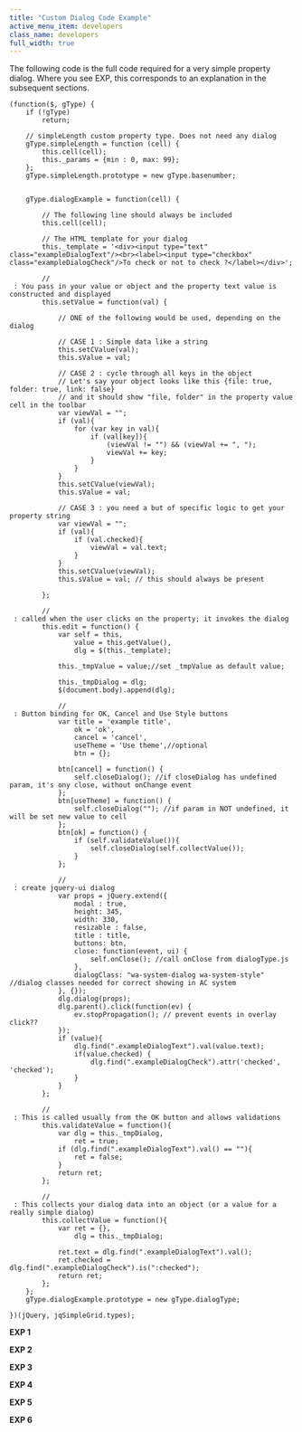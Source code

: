```yaml
---
title: "Custom Dialog Code Example"
active_menu_item: developers
class_name: developers
full_width: true
---
```



The following code is the full code required for a very simple property dialog. Where you see EXP, this corresponds to an explanation in the subsequent sections.

    (function($, gType) {
        if (!gType)
            return;
     
        // simpleLength custom property type. Does not need any dialog
        gType.simpleLength = function (cell) {
            this.cell(cell);
            this._params = {min : 0, max: 99};
        };
        gType.simpleLength.prototype = new gType.basenumber;
     
     
        gType.dialogExample = function(cell) {
     
            // The following line should always be included
            this.cell(cell); 
     
            // The HTML template for your dialog
            this._template = '<div><input type="text" class="exampleDialogText"/><br><label><input type="checkbox" class="exampleDialogCheck"/>To check or not to check ?</label></div>';
     
            // 
     : You pass in your value or object and the property text value is constructed and displayed
            this.setValue = function(val) {
     
                // ONE of the following would be used, depending on the dialog
     
                // CASE 1 : Simple data like a string
                this.setCValue(val); 
                this.sValue = val;
     
                // CASE 2 : cycle through all keys in the object
                // Let's say your object looks like this {file: true, folder: true, link: false}
                // and it should show "file, folder" in the property value cell in the toolbar
                var viewVal = "";
                if (val){
                    for (var key in val){
                        if (val[key]){                        
                            (viewVal != "") && (viewVal += ", ");                        
                            viewVal += key;
                        }
                    }
                }
                this.setCValue(viewVal);
                this.sValue = val;
     
                // CASE 3 : you need a but of specific logic to get your property string
                var viewVal = "";
                if (val){
                    if (val.checked){
                        viewVal = val.text;
                    }
                }
                this.setCValue(viewVal);
                this.sValue = val; // this should always be present
     
            };
     
            // 
     : called when the user clicks on the property; it invokes the dialog
            this.edit = function() {
                var self = this,
                    value = this.getValue(),
                    dlg = $(this._template);
     
                this._tmpValue = value;//set _tmpValue as default value;
     
                this._tmpDialog = dlg;
                $(document.body).append(dlg);
     
                // 
     : Button binding for OK, Cancel and Use Style buttons
                var title = 'example title',
                    ok = 'ok',
                    cancel = 'cancel',
                    useTheme = 'Use theme',//optional
                    btn = {};
     
                btn[cancel] = function() {
                    self.closeDialog(); //if closeDialog has undefined param, it's ony close, without onChange event
                };
                btn[useTheme] = function() {
                    self.closeDialog(""); //if param in NOT undefined, it will be set new value to cell
                };
                btn[ok] = function() {
                    if (self.validateValue()){
                        self.closeDialog(self.collectValue());
                    }
                };
     
                // 
     : create jquery-ui dialog
                var props = jQuery.extend({
                    modal : true,
                    height: 345,
                    width: 330,
                    resizable : false,
                    title : title,
                    buttons: btn,
                    close: function(event, ui) {
                        self.onClose(); //call onClose from dialogType.js
                    },
                    dialogClass: "wa-system-dialog wa-system-style" //dialog classes needed for correct showing in AC system
                }, {});
                dlg.dialog(props);
                dlg.parent().click(function(ev) {
                    ev.stopPropagation(); // prevent events in overlay click??
                });
                if (value){
                    dlg.find(".exampleDialogText").val(value.text);
                    if(value.checked) {
                        dlg.find(".exampleDialogCheck").attr('checked', 'checked');
                    }
                }
            };
     
            // 
     : This is called usually from the OK button and allows validations
            this.validateValue = function(){
                var dlg = this._tmpDialog,
                    ret = true;
                if (dlg.find(".exampleDialogText").val() == ""){
                    ret = false;
                }
                return ret;
            };
     
            // 
     : This collects your dialog data into an object (or a value for a really simple dialog)
            this.collectValue = function(){
                var ret = {},
                    dlg = this._tmpDialog;
     
                ret.text = dlg.find(".exampleDialogText").val();
                ret.checked = dlg.find(".exampleDialogCheck").is(":checked");
                return ret;
            };
        };
        gType.dialogExample.prototype = new gType.dialogType;
     
    })(jQuery, jqSimpleGrid.types);
   

**EXP 1**

**EXP 2**

**EXP 3**

**EXP 4**

**EXP 5**

**EXP 6**

